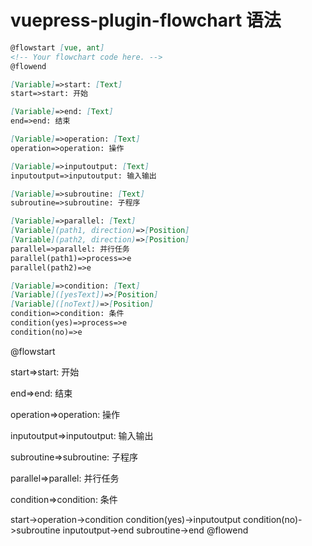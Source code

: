 # vuepress-plugin-flowchart 语法

```md
@flowstart [vue, ant]
<!-- Your flowchart code here. -->
@flowend

[Variable]=>start: [Text]
start=>start: 开始

[Variable]=>end: [Text]
end=>end: 结束

[Variable]=>operation: [Text]
operation=>operation: 操作

[Variable]=>inputoutput: [Text]
inputoutput=>inputoutput: 输入输出

[Variable]=>subroutine: [Text]
subroutine=>subroutine: 子程序

[Variable]=>parallel: [Text]
[Variable](path1, direction)=>[Position]
[Variable](path2, direction)=>[Position]
parallel=>parallel: 并行任务
parallel(path1)=>process=>e
parallel(path2)=>e

[Variable]=>condition: [Text]
[Variable]([yesText])=>[Position]
[Variable]([noText])=>[Position]
condition=>condition: 条件
condition(yes)=>process=>e
condition(no)=>e

```
@flowstart

start=>start: 开始

end=>end: 结束

operation=>operation: 操作

inputoutput=>inputoutput: 输入输出

subroutine=>subroutine: 子程序

parallel=>parallel: 并行任务

condition=>condition: 条件

start->operation->condition
condition(yes)->inputoutput
condition(no)->subroutine
inputoutput->end
subroutine->end
@flowend